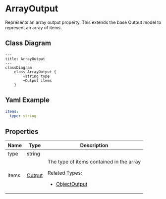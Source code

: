 # ArrayOutput

Represents an array output property.
This extends the base Output model to represent an array of items.

## Class Diagram

```mermaid
---
title: ArrayOutput
---
classDiagram
    class ArrayOutput {
        +string type
        +Output items
    }
```



## Yaml Example
```yaml
items:
  type: string

```




## Properties

| Name | Type | Description |
| ---- | ---- | ----------- |
| type | string |   |
| items | [Output](Output.md) | The type of items contained in the array <p>Related Types:<ul><li>[ObjectOutput](ObjectOutput.md)</li></ul></p> |



